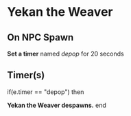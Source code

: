 # Yekan the Weaver


## On NPC Spawn

**Set a timer** named *depop* for 20 seconds


## Timer(s)

if(e.timer == "depop") then


**Yekan the Weaver despawns.**
end
